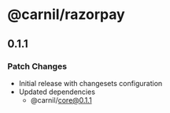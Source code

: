 # @carnil/razorpay

## 0.1.1

### Patch Changes

- Initial release with changesets configuration
- Updated dependencies
  - @carnil/core@0.1.1
